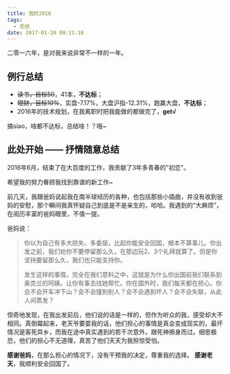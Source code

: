 ```yaml
---
title: 我的2016
tags:
  - 总结
date: 2017-01-20 00:11:18
---
```


二零一六年，是对我来说非常不一样的一年。

<!-- more -->

## 例行总结

* ~~<i class="fa fa-square-o"></i> 读书，目标50~~，41本，**不达标**；
* ~~<i class="fa fa-square-o"></i> 理财，目标10%~~，实盘-7.17%，大盘沪指-12.31%，跑赢大盘，**不达标**；
* <i class="fa fa-check-square-o"></i> 2016年的技术规划，在我离职时把我能做的都做完了，**get√**

搞siao，啥都不达标，总结啥！？哦~

## 此处开始 —— 抒情随意总结

2016年6月，结束了在大百度的工作，我贡献了3年多青春的"初恋"。

希望我的努力眷顾我找到靠谱的新工作~

前几天，我跟爸妈说起我在南半球经历的各种，也包括那些小插曲，并没有收到爸妈的安慰，那个瞬间我真怀疑自己到底是不是亲生的，哈哈。我遇到的“大麻烦”，在阅历丰富的爸妈眼里，不值一提。

爸妈说：

>你以为自己有多大损失、多委屈，比起你能安全回国，根本不算事儿。你出发之前，我们劝你不要停留那么久，在那边玩2、3个礼拜就算了。但是你坚持要留那么久，我们也只能支持你。
>
>发生这样的事情，完全在我们意料之中，这就是为什么你出国前我们联系到奥克兰的阿姨，让你有事去找她帮忙。你在国外时，我们每天都在担心。你会不会开车冲下山？会不会撞到别人？会不会遇到坏人？会不会失联，从此人间蒸发？

惊奇地发现，在我出发前后，他们说的话是一样的，但作为听众的我，感受却大不相同。真倒霉起来，老天爷要耍我的话，他们担心的事情是真会变成现实的，最坏情况是客死异乡，而我在途中真实遇到的若干次意外，跟死神擦身而过。细思极恐，他们的担心不无道理，真苦了他们天天为我担惊受怕。

**感谢爸妈**，在那么担心的情况下，没有干预我的决定，尊重我的选择。
**感谢老天**，我顺利安全回国了。
